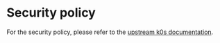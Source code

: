 <!--
SPDX-FileCopyrightText: 2025 k0s authors
SPDX-License-Identifier: CC-BY-SA-4.0
-->

# Security policy

For the security policy, please refer to the [upstream k0s documentation](https://github.com/k0sproject/k0s/blob/main/SECURITY.md).
